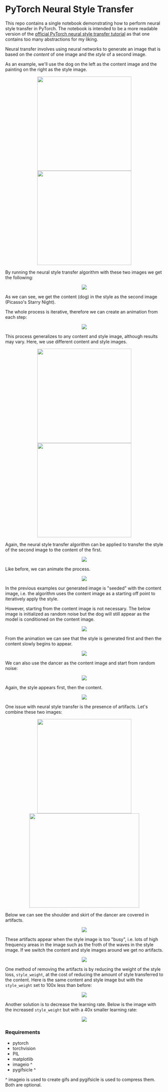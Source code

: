 # PyTorch Neural Style Transfer

This repo contains a single notebook demonstrating how to perform neural style transfer in PyTorch. The notebook is intended to be a more readable version of the [official PyTorch neural style transfer tutorial](https://pytorch.org/tutorials/advanced/neural_style_tutorial.html) as that one contains too many abstractions for my liking.

Neural transfer involves using neural networks to generate an image that is based on the *content* of one image and the *style* of a second image.

As an example, we'll use the dog on the left as the content image and the painting on the right as the style image.

<p align="center">
 <img src="./assets/dog.jpg" width="300px">
 <img src="./assets/starry-night.jpg" width="300px">
</p>

By running the neural style transfer algorithm with these two images we get the following:

<p align="center">
 <img src="./assets/starry-dog.png">
</p>

As we can see, we get the content (dog) in the style as the second image (Picasso's Starry Night).

The whole process is iterative, therefore we can create an animation from each step:

<p align="center">
 <img src="./assets/starry-dog.gif">
</p>

This process generalizes to any content and style image, although results may vary. Here, we use different content and style images.

<p align="center">
 <img src="./assets/dancing.jpg" height="300px">
 <img src="./assets/abstract.jpg" height="300px">
</p>

Again, the neural style transfer algorithm can be applied to transfer the style of the second image to the content of the first.

<p align="center">
 <img src="./assets/abstract-dancing.png">
</p>

Like before, we can animate the process.

<p align="center">
 <img src="./assets/abstract-dancing.gif">
</p>

In the previous examples our generated image is "seeded" with the content image, i.e. the algorithm uses the content image as a starting off point to iteratively apply the style.

However, starting from the content image is not necessary. The below image is initialized as random noise but the dog will still appear as the model is conditioned on the content image.

<p align="center">
 <img src="./assets/starry-dog-from-noise.png">
</p>

From the animation we can see that the style is generated first and then the content slowly begins to appear.

<p align="center">
 <img src="./assets/starry-dog-from-noise.gif">
</p>

We can also use the dancer as the content image and start from random noise:

<p align="center">
 <img src="./assets/abstract-dancing-from-noise.png">
</p>

Again, the style appears first, then the content.

<p align="center">
 <img src="./assets/abstract-dancing-from-noise.gif">
</p>

One issue with neural style transfer is the presence of artifacts. Let's combine these two images: 

<p align="center">
 <img src="./assets/dancing.jpg" height="300px">
 <img src="./assets/tsunami.jpg" height="300px" width="350px">
</p>

Below we can see the shoulder and skirt of the dancer are covered in artifacts.

<p align="center">
 <img src="./assets/tsunami-dancing-1e6sw.png">
</p>

These artifacts appear when the style image is too "busy", i.e. lots of high frequency areas in the image such as the froth of the waves in the style image. If we switch the content and style images around we get no artifacts.

<p align="center">
 <img src="./assets/dancing-tsunami.png">
</p>

One method of removing the artifacts is by reducing the weight of the style loss, `style_weight`, at the cost of reducing the amount of style transferred to the content. Here is the same content and style image but with the `style_weight` set to 100x less than before:

<p align="center">
 <img src="./assets/tsunami-dancing-1e4sw.png">
</p>

Another solution is to decrease the learning rate. Below is the image with the increased `style_weight` but with a 40x smaller learning rate:

<p align="center">
 <img src="./assets/tsunami-dancing-25e-3lr.png">
</p>

### Requirements

- pytorch
- torchvision
- PIL
- matplotlib
- imageio ^
- pygifsicle ^

^ imageio is used to create gifs and pygifsicle is used to compress them. Both are optional.
